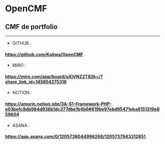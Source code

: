 # OpenCMF
## CMF de portfolio
___

- GITHUB :
#### https://github.com/Kaliwa/OpenCMF

- MIRO :
#### https://miro.com/app/board/uXjVNZ2T82k=/?share_link_id=145854275316
- NOTION :
#### https://amorin.notion.site/3A-S1-Framework-PHP-e03befc9db984d938b1dc377dbe1b4b6#619be97ebd95471eba8151319e859604

- ASANA :
#### https://app.asana.com/0/1205738044996268/1205737943312851